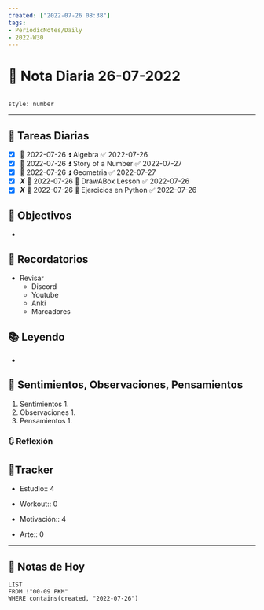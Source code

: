 ```yaml
---
created: ["2022-07-26 08:38"]
tags:
- PeriodicNotes/Daily
- 2022-W30
---
```


# 📅 Nota Diaria 26-07-2022
```toc

style: number

```

---
## 🔷 Tareas Diarias
- [x] 📅 2022-07-26 ⏫ Algebra ✅ 2022-07-26
- [x] 📅 2022-07-26 ⏫ Story of a Number ✅ 2022-07-27
- [x] 📅 2022-07-26 ⏫ Geometria ✅ 2022-07-27
- [x] ***X*** 📅 2022-07-26 🔼 DrawABox Lesson ✅ 2022-07-26
- [x] ***X*** 📅 2022-07-26 🔽 Ejercicios en Python ✅ 2022-07-26

## 🎯 Objectivos
- 
## 📕 Recordatorios
- Revisar
	- Discord
	- Youtube
	- Anki
	- Marcadores
## 📚 Leyendo
- 
## 💬 Sentimientos, Observaciones, Pensamientos 
1. Sentimientos
	1. 
2. Observaciones
	1. 
3. Pensamientos
	1. 
### 🔃 Reflexión

## 🔷Tracker

- Estudio:: 4

- Workout:: 0

- Motivación:: 4

- Arte:: 0
---

## 📅 Notas de Hoy
```dataview
LIST 
FROM !"00-09 PKM" 
WHERE contains(created, "2022-07-26")
```